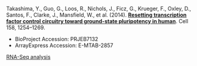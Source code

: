 Takashima, Y., Guo, G., Loos, R., Nichols, J., Ficz, G., Krueger, F., Oxley, D., Santos, F., Clarke, J., Mansfield, W., et al. (2014). **[Resetting transcription factor control circuitry toward ground-state pluripotency in human](https://doi.org/10.1016/j.cell.2014.08.029)**. Cell 158, 1254–1269.

- BioProject Accession: PRJEB7132
- ArrayExpress Accession: E-MTAB-2857

[RNA-Seq analysis](https://jlduan.github.io/Replica/j.cell.2014.08.029/notebooks/analyze.html)

<br>
